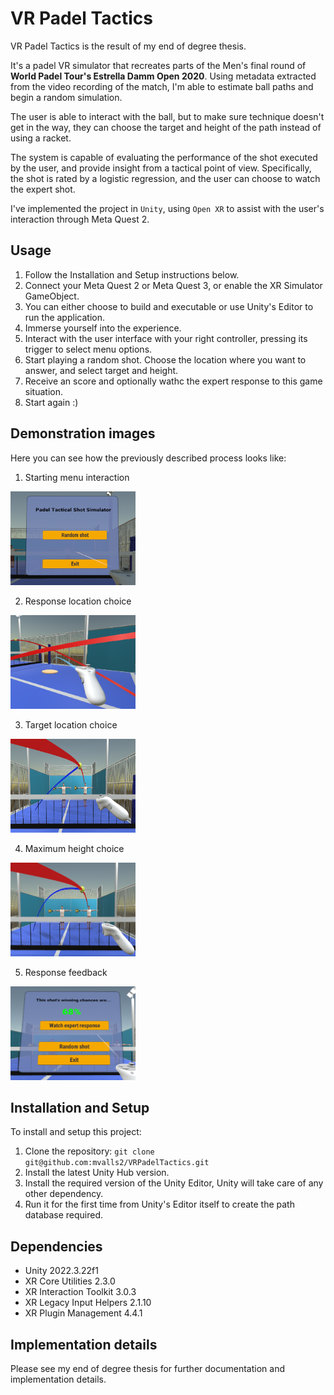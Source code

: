 # VR Padel Tactics

VR Padel Tactics is the result of my end of degree thesis.

It's a padel VR simulator that recreates parts of the Men's final round of **World Padel Tour's Estrella Damm Open 2020**.
Using metadata extracted from the video recording of the match, I'm able to estimate ball paths and begin a random simulation.

The user is able to interact with the ball, but to make sure technique doesn't get in the way, they can choose the target and height of the path instead of using a racket.

The system is capable of evaluating the performance of the shot executed by the user, and provide insight from a tactical point of view. Specifically, the shot is rated by a logistic regression, and the user can choose to watch the expert shot.

I've implemented the project in `Unity`, using `Open XR` to assist with the user's interaction through Meta Quest 2.


## Usage

1. Follow the Installation and Setup instructions below.
2. Connect your Meta Quest 2 or Meta Quest 3, or enable the XR Simulator GameObject.
3. You can either choose to build and executable or use Unity's Editor to run the application.
4. Immerse yourself into the experience.
5. Interact with the user interface with your right controller, pressing its trigger to select menu options.
6. Start playing a random shot. Choose the location where you want to answer, and select target and height.
7. Receive an score and optionally wathc the expert response to this game situation.
8. Start again :)

## Demonstration images

Here you can see how the previously described process looks like:

1. Starting menu interaction

<img src="Images/menu1.PNG" width="200" height="150" alt="Image description">

2. Response location choice

<img src="Images/teleport.PNG" width="200" height="150" alt="Image description">

3. Target location choice

<img src="Images/target.PNG" width="200" height="150" alt="Image description">

4. Maximum height choice

<img src="Images/height.PNG" width="200" height="150" alt="Image description">

5. Response feedback

<img src="Images/menu2.PNG" width="200" height="150" alt="Image description">

## Installation and Setup

To install and setup this project:

1. Clone the repository: `git clone git@github.com:mvalls2/VRPadelTactics.git`
2. Install the latest Unity Hub version.
3. Install the required version of the Unity Editor, Unity will take care of any other dependency.
4. Run it for the first time from Unity's Editor itself to create the path database required.

## Dependencies

- Unity 2022.3.22f1
- XR Core Utilities 2.3.0
- XR Interaction Toolkit 3.0.3
- XR Legacy Input Helpers 2.1.10
- XR Plugin Management 4.4.1

## Implementation details

Please see my end of degree thesis for further documentation and implementation details.

